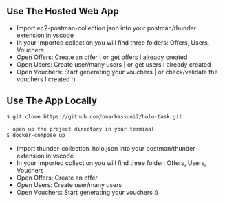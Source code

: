 
## Use The Hosted Web App 
- Import ec2-postman-collection.json into your postman/thunder extension in vscode
- In your Imported collection you will find three folders: Offers, Users, Vouchers
- Open Offers: Create an offer | or get offers I already created
- Open Users: Create user/many users | or get users I already created
- Open Vouchers: Start generating your vouchers | or check/validate the vouchers I created :)


## Use The App Locally
```bash
$ git clone https://github.com/omarbassuni2/holo-task.git

- open up the project directory in your terminal
$ docker-compose up
```
- Import thunder-collection_holo.json into your postman/thunder extension in vscode
- In your Imported collection you will find three folder: Offers, Users, Vouchers
- Open Offers: Create an offer
- Open Users: Create user/many users
- Open Vouchers: Start generating your vouchers :)
